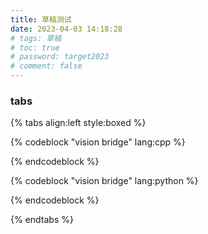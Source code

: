 ```yaml
---
title: 草稿测试
date: 2023-04-03 14:18:28
# tags: 草稿
# toc: true
# password: target2023
# comment: false
---
```



### tabs

{% tabs align:left style:boxed %}

<!-- tab id:install-source 'icon:fas fa-file-code' title:C++ -->
{% codeblock "vision bridge" lang:cpp %}

{% endcodeblock %}
<!-- endtab -->


<!-- tab id:install-source 'icon:fas fa-file-code' title:python -->
{% codeblock "vision bridge" lang:python %}

{% endcodeblock %}
<!-- endtab -->

{% endtabs %}

